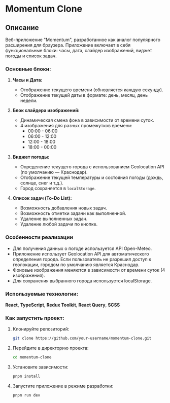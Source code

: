 # Momentum Clone

## Описание

Веб-приложение "Momentum", разработанное как аналог популярного расширения для браузера. Приложение включает в себя функциональные блоки: часы, дата, слайдер изображений, виджет погоды и список задач.

### Основные блоки:

1. **Часы и Дата:**
    - Отображение текущего времени (обновляется каждую секунду).
    - Отображение текущей даты в формате: день, месяц, день недели.

2. **Блок слайдера изображений:**
    - Динамическая смена фона в зависимости от времени суток.
    - 4 изображения для разных промежутков времени:
        - 00:00 - 06:00
        - 06:00 - 12:00
        - 12:00 - 18:00
        - 18:00 - 00:00

3. **Виджет погоды:**
    - Определение текущего города с использованием Geolocation API (по умолчанию — Краснодар).
    - Отображение текущей температуры и состояния погоды (дождь, солнце, снег и т.д.).
    - Город сохраняется в `localStorage`.

4. **Список задач (To-Do List):**
    - Возможность добавления новых задач.
    - Возможность отметки задачи как выполненной.
    - Удаление выполненных задач.
    - Удаление любой задачи по кнопке.

### Особенности реализации
- Для получения данных о погоде используется API Open-Meteo.
- Приложение использует Geolocation API для автоматического определения города. Если пользователь не разрешил доступ к геолокации, городом по умолчанию является Краснодар.
- Фоновые изображения меняются в зависимости от времени суток (4 изображения).
- Для сохранения выбранного города используется localStorage.

### Используемые технологии:
**React**, **TypeScript**, **Redux Toolkit**, **React Query**, **SCSS**

### Как запустить проект:

1. Клонируйте репозиторий:
   ```bash
   git clone https://github.com/your-username/momentum-clone.git
2. Перейдите в директорию проекта:
    ```bash
    cd momentum-clone
3. Установите зависимости:
    ```bash
    pnpm install
4. Запустите приложение в режиме разработки:
    ```bash
    pnpm run dev

